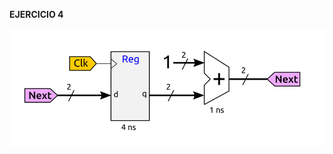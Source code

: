 **EJERCICIO 4**

![Image text](https://github.com/yolandalillo/2021-2022-ASAII/blob/main/S06/images/ejercicio4.png)
